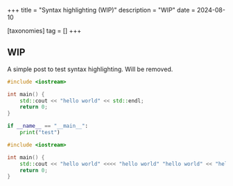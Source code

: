 +++
title = "Syntax highlighting (WIP)"
description = "WIP"
date = 2024-08-10

[taxonomies]
tag = []
+++

## WIP

A simple post to test syntax highlighting. Will be removed.

```cpp
#include <iostream>

int main() {
    std::cout << "hello world" << std::endl;
    return 0;
}
```

```python
if __name__ == "__main__":
    print("test")
```


```cpp
#include <iostream>

int main() {
    std::cout << "hello world" <<<< "hello world" "hello world" << "hello world" << std::endl;
    return 0;
}
```
